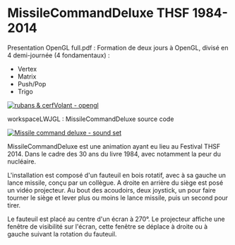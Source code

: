 # MissileCommandDeluxe THSF 1984-2014

Presentation OpenGL full.pdf : Formation de deux jours à OpenGL, divisé en 4 demi-journée (4 fondamentaux) :
- Vertex
- Matrix
- Push/Pop
- Trigo

[![rubans & cerfVolant - opengl](http://img.youtube.com/vi/t2-0ncnkLbU/0.jpg)](http://www.youtube.com/watch?v=t2-0ncnkLbU)

workspaceLWJGL : MissileCommandDeluxe source code

[![Missile command deluxe - sound set ](http://img.youtube.com/vi/YE3d1cP26v8/0.jpg)](http://www.youtube.com/watch?v=YE3d1cP26v8)

MissileCommandDeluxe est une animation ayant eu lieu au Festival THSF 2014. Dans le cadre des 30 ans du livre 1984, avec notamment la peur du nucléaire.

L'installation est composé d'un fauteuil en bois rotatif, avec à sa gauche un lance missile, conçu par un collègue. A droite en arrière du siège est posé un vidéo projecteur. Au bout des acoudoirs, deux joystick, un pour faire tourner le siège et lever plus ou moins le lance missile, puis un second pour tirer.

Le fauteuil est placé au centre d'un écran à 270°. Le projecteur affiche une fenêtre de visibilité sur l'écran, cette fenêtre se déplace à droite ou à gauche suivant la rotation du fauteuil.
